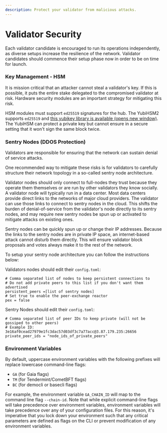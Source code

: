 ```yaml
---
description: Protect your validator from malicious attacks.
---
```


# Validator Security

Each validator candidate is encouraged to run its operations independently, as diverse setups increase the resilience of the network. Validator candidates should commence their setup phase now in order to be on time for launch.

### Key Management - HSM <a href="#key-management-hsm" id="key-management-hsm"></a>

It is mission critical that an attacker cannot steal a validator's key. If this is possible, it puts the entire stake delegated to the compromised validator at risk. Hardware security modules are an important strategy for mitigating this risk.

HSM modules must support `ed25519` signatures for the hub. The YubiHSM2 supports `ed25519` and [this yubikey library is available (opens new window)](https://github.com/iqlusioninc/yubihsm.rs). The YubiHSM can protect a private key but cannot ensure in a secure setting that it won't sign the same block twice.

### Sentry Nodes (DDOS Protection) <a href="#sentry-nodes-ddos-protection" id="sentry-nodes-ddos-protection"></a>

Validators are responsible for ensuring that the network can sustain denial of service attacks.

One recommended way to mitigate these risks is for validators to carefully structure their network topology in a so-called sentry node architecture.

Validator nodes should only connect to full-nodes they trust because they operate them themselves or are run by other validators they know socially. A validator node will typically run in a data center. Most data centers provide direct links to the networks of major cloud providers. The validator can use those links to connect to sentry nodes in the cloud. This shifts the burden of denial-of-service from the validator's node directly to its sentry nodes, and may require new sentry nodes be spun up or activated to mitigate attacks on existing ones.

Sentry nodes can be quickly spun up or change their IP addresses. Because the links to the sentry nodes are in private IP space, an internet-based attack cannot disturb them directly. This will ensure validator block proposals and votes always make it to the rest of the network.

To setup your sentry node architecture you can follow the instructions below:

Validators nodes should edit their `config.toml`:

```
# Comma separated list of nodes to keep persistent connections to 
# Do not add private peers to this list if you don't want them advertised 
persistent_peers =[list of sentry nodes] 
# Set true to enable the peer-exchange reactor 
pex = false
```

Sentry Nodes should edit their `config.toml`:

```
# Comma separated list of peer IDs to keep private (will not be gossiped to other peers) 
# Example ID: 3e16af0cead27979e1fc3dac57d03df3c7a77acc@3.87.179.235:26656 
private_peer_ids = "node_ids_of_private_peers"
```

### Environment Variables <a href="#environment-variables" id="environment-variables"></a>

By default, uppercase environment variables with the following prefixes will replace lowercase command-line flags:

* `GA` (for Gaia flags)
* `TM` (for Tendermint/CometBFT flags)
* `BC` (for democli or basecli flags)

For example, the environment variable `GA_CHAIN_ID` will map to the command line flag `--chain-id`. Note that while explicit command-line flags will take precedence over environment variables, environment variables will take precedence over any of your configuration files. For this reason, it's imperative that you lock down your environment such that any critical parameters are defined as flags on the CLI or prevent modification of any environment variables.
